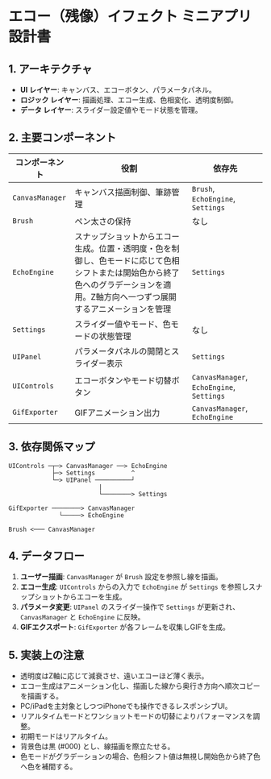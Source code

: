 # エコー（残像）イフェクト ミニアプリ 設計書

## 1. アーキテクチャ
- **UI レイヤー**: キャンバス、エコーボタン、パラメータパネル。
- **ロジック レイヤー**: 描画処理、エコー生成、色相変化、透明度制御。
- **データ レイヤー**: スライダー設定値やモード状態を管理。

## 2. 主要コンポーネント
| コンポーネント | 役割 | 依存先 |
|---------------|------|--------|
| `CanvasManager` | キャンバス描画制御、筆跡管理 | `Brush`, `EchoEngine`, `Settings` |
| `Brush` | ペン太さの保持 | なし |
| `EchoEngine` | スナップショットからエコー生成。位置・透明度・色を制御し、色モードに応じて色相シフトまたは開始色から終了色へのグラデーションを適用。Z軸方向へ一つずつ展開するアニメーションを管理 | `Settings` |
| `Settings` | スライダー値やモード、色モードの状態管理 | なし |
| `UIPanel` | パラメータパネルの開閉とスライダー表示 | `Settings` |
| `UIControls` | エコーボタンやモード切替ボタン | `CanvasManager`, `EchoEngine`, `Settings` |
| `GifExporter` | GIFアニメーション出力 | `CanvasManager`, `EchoEngine` |

## 3. 依存関係マップ
```
UIControls ─┬─> CanvasManager ──> EchoEngine
            ├─> Settings          ^
            └─> UIPanel ──────────┘
                         |
                         └────────> Settings

GifExporter ────────> CanvasManager
              └─────> EchoEngine

Brush <─── CanvasManager
```

## 4. データフロー
1. **ユーザー描画**: `CanvasManager` が `Brush` 設定を参照し線を描画。
2. **エコー生成**: `UIControls` からの入力で `EchoEngine` が `Settings` を参照しスナップショットからエコーを生成。
3. **パラメータ変更**: `UIPanel` のスライダー操作で `Settings` が更新され、`CanvasManager` と `EchoEngine` に反映。
4. **GIFエクスポート**: `GifExporter` が各フレームを収集しGIFを生成。

## 5. 実装上の注意
- 透明度はZ軸に応じて減衰させ、遠いエコーほど薄く表示。
- エコー生成はアニメーション化し、描画した線から奥行き方向へ順次コピーを描画する。
- PC/iPadを主対象としつつiPhoneでも操作できるレスポンシブUI。
- リアルタイムモードとワンショットモードの切替によりパフォーマンスを調整。
- 初期モードはリアルタイム。
- 背景色は黒 (#000) とし、線描画を際立たせる。
- 色モードがグラデーションの場合、色相シフト値は無視し開始色から終了色へ色を補間する。
